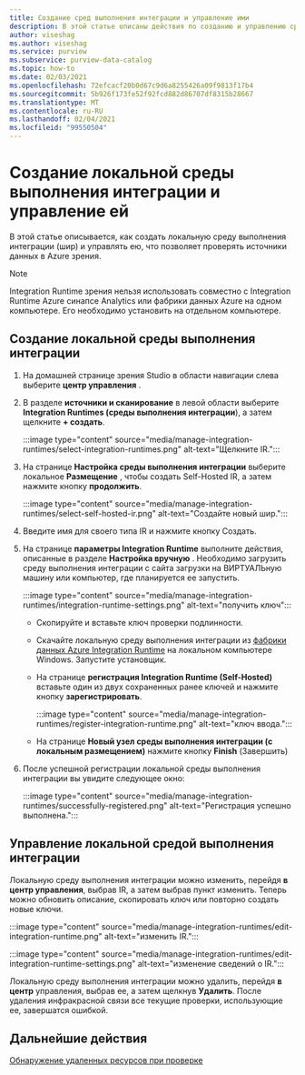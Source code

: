 ```yaml
---
title: Создание сред выполнения интеграции и управление ими
description: В этой статье описаны действия по созданию и управлению средой выполнения интеграции в Azure зрения.
author: viseshag
ms.author: viseshag
ms.service: purview
ms.subservice: purview-data-catalog
ms.topic: how-to
ms.date: 02/03/2021
ms.openlocfilehash: 72efcacf20b0d67c9d6a8255426a09f9813f17b4
ms.sourcegitcommit: 5b926f173fe52f92fcd882d86707df8315b28667
ms.translationtype: MT
ms.contentlocale: ru-RU
ms.lasthandoff: 02/04/2021
ms.locfileid: "99550504"
---
```

# <a name="create-and-manage-a-self-hosted-integration-runtime"></a>Создание локальной среды выполнения интеграции и управление ей

В этой статье описывается, как создать локальную среду выполнения интеграции (шир) и управлять ею, что позволяет проверять источники данных в Azure зрения.

> [!NOTE]
> Integration Runtime зрения нельзя использовать совместно с Integration Runtime Azure синапсе Analytics или фабрики данных Azure на одном компьютере. Его необходимо установить на отдельном компьютере.

## <a name="create-a-self-hosted-integration-runtime"></a>Создание локальной среды выполнения интеграции

1. На домашней странице зрения Studio в области навигации слева выберите **центр управления** .

2. В разделе **источники и сканирование** в левой области выберите **Integration Runtimes (среды выполнения интеграции**), а затем щелкните **+ создать**.

   :::image type="content" source="media/manage-integration-runtimes/select-integration-runtimes.png" alt-text="Щелкните IR.":::

3. На странице **Настройка среды выполнения интеграции** выберите локальное **Размещение** , чтобы создать Self-Hosted IR, а затем нажмите кнопку **продолжить**.

   :::image type="content" source="media/manage-integration-runtimes/select-self-hosted-ir.png" alt-text="Создайте новый шир.":::

4. Введите имя для своего типа IR и нажмите кнопку Создать.

5. На странице **параметры Integration Runtime** выполните действия, описанные в разделе **Настройка вручную** . Необходимо загрузить среду выполнения интеграции с сайта загрузки на ВИРТУАЛЬную машину или компьютер, где планируется ее запустить.

   :::image type="content" source="media/manage-integration-runtimes/integration-runtime-settings.png" alt-text="получить ключ":::

   - Скопируйте и вставьте ключ проверки подлинности.

   - Скачайте локальную среду выполнения интеграции из [фабрики данных Azure Integration Runtime](https://www.microsoft.com/download/details.aspx?id=39717) на локальном компьютере Windows. Запустите установщик.

   - На странице **регистрация Integration Runtime (Self-Hosted)** вставьте один из двух сохраненных ранее ключей и нажмите кнопку **зарегистрировать**.

     :::image type="content" source="media/manage-integration-runtimes/register-integration-runtime.png" alt-text="ключ ввода.":::

   - На странице **Новый узел среды выполнения интеграции (с локальным размещением)** нажмите кнопку **Finish** (Завершить)

6. После успешной регистрации локальной среды выполнения интеграции вы увидите следующее окно:

   :::image type="content" source="media/manage-integration-runtimes/successfully-registered.png" alt-text="Регистрация успешно выполнена.":::

## <a name="manage-a-self-hosted-integration-runtime"></a>Управление локальной средой выполнения интеграции

Локальную среду выполнения интеграции можно изменить, перейдя **в** **центр управления**, выбрав IR, а затем выбрав пункт изменить. Теперь можно обновить описание, скопировать ключ или повторно создать новые ключи.

:::image type="content" source="media/manage-integration-runtimes/edit-integration-runtime.png" alt-text="изменить IR.":::

:::image type="content" source="media/manage-integration-runtimes/edit-integration-runtime-settings.png" alt-text="изменение сведений о IR.":::

Локальную среду выполнения интеграции можно удалить, перейдя **в центр** управления, выбрав ее, а затем щелкнув **Удалить**. После удаления инфракрасной связи все текущие проверки, использующие ее, завершатся ошибкой.

## <a name="next-steps"></a>Дальнейшие действия

[Обнаружение удаленных ресурсов при проверке](concept-detect-deleted-assets.md)
